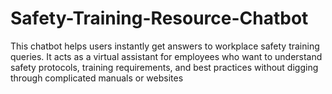 # Safety-Training-Resource-Chatbot
This chatbot helps users instantly get answers to workplace safety training queries. It acts as a virtual assistant for employees who want to understand safety protocols, training requirements, and best practices without digging through complicated manuals or websites
